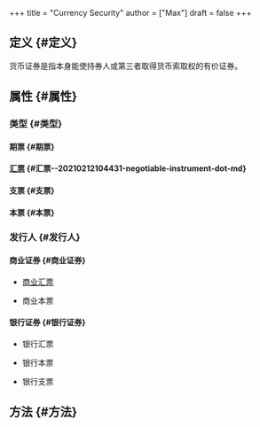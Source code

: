 +++
title = "Currency Security"
author = ["Max"]
draft = false
+++

## 定义 {#定义}

货币证券是指本身能使持券人或第三者取得货币索取权的有价证券。


## 属性 {#属性}


### 类型 {#类型}


#### 期票 {#期票}


#### [汇票](20210212104431-negotiable_instrument.md) {#汇票--20210212104431-negotiable-instrument-dot-md}


#### 支票 {#支票}


#### 本票 {#本票}


### 发行人 {#发行人}


#### 商业证券 {#商业证券}

<!--list-separator-->

-  [商业汇票](20210212105052-commercial_draft.md)

<!--list-separator-->

-  商业本票


#### 银行证券 {#银行证券}

<!--list-separator-->

-  银行汇票

<!--list-separator-->

-  银行本票

<!--list-separator-->

-  银行支票


## 方法 {#方法}
